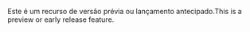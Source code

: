 <span data-ttu-id="c648a-101">Este é um recurso de versão prévia ou lançamento antecipado.</span><span class="sxs-lookup"><span data-stu-id="c648a-101">This is a preview or early release feature.</span></span>